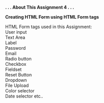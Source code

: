<b> . . . About This Assignment 4 . . . </b> <br>

<b>Creating HTML Form using HTML Form tags</b> <br>

HTML Form tags used in this Assignment: <br>
User input  <br>
Text Area <br>
Label <br>
Password<br>
Email <br>
Radio button <br>
Checkbox <br>
Fieldset <br>
Reset Button <br>
Dropdown <br>
File Upload <br>
Color selector <br>
Date selector etc..